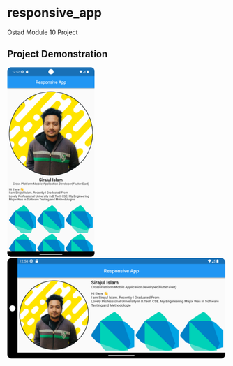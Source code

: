 # responsive_app

Ostad Module 10 Project

## Project Demonstration
<img src = "screenshot/potrait.png" width ="200" /> <img src = "screenshot/landscape.png" width ="500" />